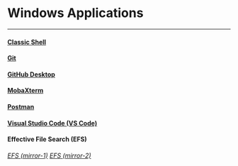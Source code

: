 
# Windows Applications

***

#### [Classic Shell](https://www.fosshub.com/Classic-Shell.html)

#### [Git](https://git-scm.com/downloads)

#### [GitHub Desktop](https://desktop.github.com/)

#### [MobaXterm](https://mobaxterm.mobatek.net/download-home-edition.html)

#### [Postman](https://www.getpostman.com/apps)

#### [Visual Studio Code (VS Code)](https://mobaxterm.mobatek.net/download-home-edition.html)

#### Effective File Search (EFS)
###### [EFS (mirror-1)](https://www.softpedia.com/get/System/File-Management/Effective-File-Search.shtml#download)   [EFS (mirror-2)](https://effective-file-search.en.lo4d.com/download)
